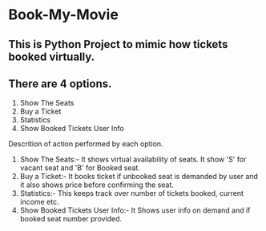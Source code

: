 # Book-My-Movie

## This is Python Project to mimic how tickets booked virtually.
## There are 4 options.
1. Show The Seats
2. Buy a Ticket
3. Statistics
4. Show Booked Tickets User Info

 Descrition of action performed by each option.
 

1. Show The Seats:- It shows virtual availability of seats. It show 'S' for vacant seat and 'B' for Booked seat.
2. Buy a Ticket:- It books ticket if unbooked seat is demanded by user and it also shows price before confirming the seat.
3. Statistics:- This keeps track over number of tickets booked, current income etc.
4. Show Booked Tickets User Info:- It Shows user info on demand and if booked seat number provided.



